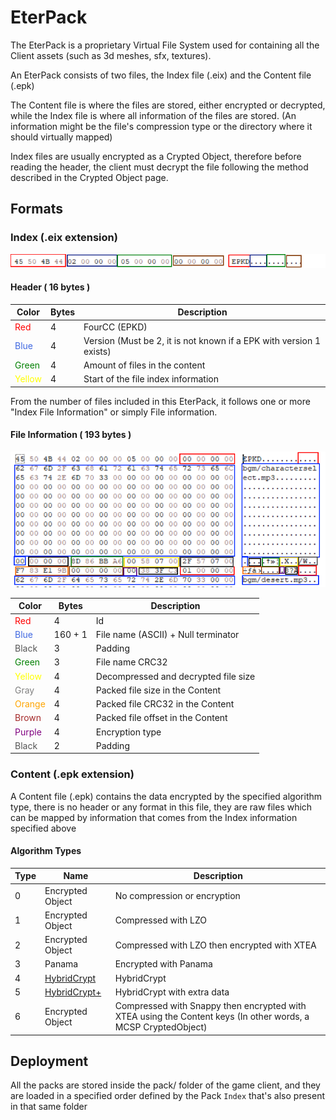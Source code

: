 # EterPack

The EterPack is a proprietary Virtual File System used for containing all the Client assets
(such as 3d meshes, sfx, textures).

An EterPack consists of two files, the Index file (.eix) and the Content file (.epk)

The Content file is where the files are stored, either encrypted
or decrypted, while the Index file is where all information
of the files are stored.
(An information might be the file's compression type or the directory
where it should virtually mapped)

Index files are usually encrypted as a Crypted Object, therefore before
reading the header, the client must decrypt the file following
the method described in the Crypted Object page.


## Formats

### Index (.eix extension)
![Index file](assets/Indexfile_header.png)

#### Header ( 16 bytes )

| Color                                     | Bytes | Description                                                         |
|-------------------------------------------|-------|---------------------------------------------------------------------|
| <span style="color:red">Red</span>        | 4     | FourCC (EPKD)                                                       |
| <span style="color:royalblue">Blue</span> | 4     | Version (Must be 2, it is not known if a EPK with version 1 exists) |
| <span style="color:green">Green</span>    | 4     | Amount of files in the content                                      |
| <span style="color:yellow">Yellow</span>  | 4     | Start of the file index information                                 |

From the number of files included in this EterPack, it follows one or more "Index File Information" or simply File information.


#### File Information ( 193 bytes )

![Index FIle](assets/Indexfile_finfo.png)


| Color                                     | Bytes   | Description                          |
|-------------------------------------------|---------|--------------------------------------|
| <span style="color:red">Red</span>        | 4       | Id                                   |
| <span style="color:royalblue">Blue</span> | 160 + 1 | File name (ASCII) + Null terminator  |
| <span style="color:#555">Black</span>     | 3       | Padding                              |
| <span style="color:green">Green</span>    | 3       | File name CRC32                      |
| <span style="color:yellow">Yellow</span>  | 4       | Decompressed and decrypted file size |
| <span style="color:gray">Gray</span>      | 4       | Packed file size in the Content      |
| <span style="color:orange">Orange</span>  | 4       | Packed file CRC32 in the Content     |
| <span style="color:brown">Brown</span>    | 4       | Packed file offset in the Content    |
| <span style="color:purple">Purple</span>  | 4       | Encryption type                      |
| <span style="color:#555">Black</span>     | 2       | Padding                              |



### Content (.epk extension)

A Content file (.epk) contains the data encrypted by the specified
algorithm type, there is no header or any format in this file,
they are raw files which can be mapped by information that comes
from the Index information specified above

#### Algorithm Types

| Type | Name                                                   | Description                                                                                                   |
|------|--------------------------------------------------------|---------------------------------------------------------------------------------------------------------------|
| 0    | Encrypted Object                                       | No compression or encryption                                                                                  |
| 1    | Encrypted Object                                       | Compressed with LZO                                                                                           |
| 2    | Encrypted Object                                       | Compressed with LZO then encrypted with XTEA                                                                  | 
| 3    | Panama                                                 | Encrypted with Panama                                                                                         |
| 4    | [HybridCrypt](../../../Topics/Cryptography/type_4.md)  | HybridCrypt                                                                                                   |
| 5    | [HybridCrypt+](../../../Topics/Cryptography/type_5.md) | HybridCrypt with extra data                                                                                   |
| 6    | Encrypted Object                                       | Compressed with Snappy then encrypted with XTEA using the Content keys (In other words, a MCSP CryptedObject) |


## Deployment

All the packs are stored inside the pack/ folder of the 
game client, and they are loaded in a specified order defined by
the Pack `Index` that's also present in that same folder

